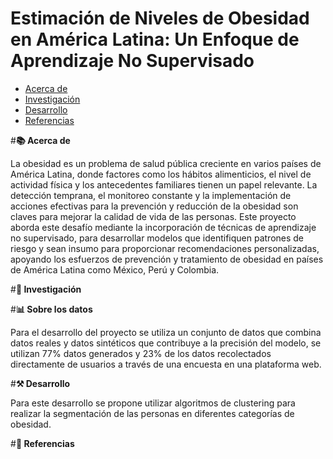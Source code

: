 # Estimación de Niveles de Obesidad en América Latina: Un Enfoque de Aprendizaje No Supervisado

- [Acerca de](#acerca_de)
- [Investigación](#investigación)
- [Desarrollo](#desarrollo)
- [Referencias](#uso)

  
#**:books: Acerca de**

La obesidad es un problema de salud pública creciente en varios países de América Latina, donde factores como los hábitos alimenticios, el nivel de actividad física y los antecedentes familiares tienen un papel relevante. La detección temprana, el monitoreo constante y la implementación de acciones efectivas para la prevención y reducción de la obesidad son claves para mejorar la calidad de vida de las personas.
Este proyecto aborda este desafío mediante la incorporación de técnicas de aprendizaje no supervisado, para desarrollar modelos que identifiquen patrones de riesgo y sean insumo para proporcionar recomendaciones personalizadas, apoyando los esfuerzos de prevención y tratamiento de obesidad en países de América Latina como México, Perú y Colombia.

#**:open_file_folder: Investigación**


#**:bar_chart: Sobre los datos**

Para el desarrollo del proyecto se utiliza un conjunto de datos que combina datos reales y datos sintéticos que contribuye a la precisión del modelo, se utilizan 77% datos generados y 23% de los datos recolectados directamente de usuarios a través de una encuesta en una plataforma web.

#**:hammer_and_pick: Desarrollo**

Para este desarrollo se propone utilizar algoritmos de clustering para realizar la segmentación de las personas en diferentes categorías de obesidad.

#**:page_with_curl: Referencias**
